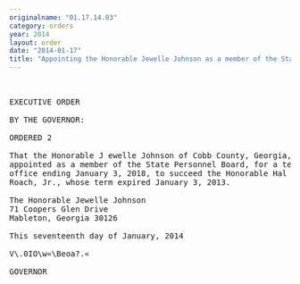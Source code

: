 ```yaml
---
originalname: "01.17.14.03"
category: orders
year: 2014
layout: order
date: "2014-01-17"
title: "Appointing the Honorable Jewelle Johnson as a member of the State Personnel Board"
---
```

<pre>
 

EXECUTIVE ORDER

BY THE GOVERNOR:

ORDERED 2

That the Honorable J ewelle Johnson of Cobb County, Georgia, is
appointed as a member of the State Personnel Board, for a term of
office ending January 3, 2018, to succeed the Honorable Hal
Roach, Jr., whose term expired January 3, 2013.

The Honorable Jewelle Johnson
71 Coopers Glen Drive
Mableton, Georgia 30126

This seventeenth day of January, 2014

V\.0IO\w«\Beoa?.«

GOVERNOR

</pre>
